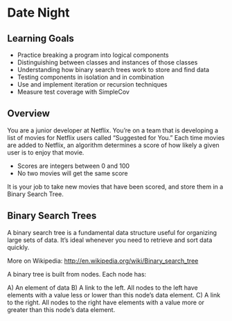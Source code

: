 # Date Night


## Learning Goals
- Practice breaking a program into logical components
- Distinguishing between classes and instances of those classes
- Understanding how binary search trees work to store and find data
- Testing components in isolation and in combination
- Use and implement iteration or recursion techniques
- Measure test coverage with SimpleCov
## Overview
You are a junior developer at Netflix. You’re on a team that is developing a list of movies for Netflix users called “Suggested for You.” Each time movies are added to Netflix, an algorithm determines a score of how likely a given user is to enjoy that movie.

- Scores are integers between 0 and 100
- No two movies will get the same score

It is your job to take new movies that have been scored, and store them in a Binary Search Tree.

## Binary Search Trees
A binary search tree is a fundamental data structure useful for organizing large sets of data. It’s ideal whenever you need to retrieve and sort data quickly.

More on Wikipedia: http://en.wikipedia.org/wiki/Binary_search_tree

A binary tree is built from nodes. Each node has:

A) An element of data
B) A link to the left. All nodes to the left have elements with a value less or lower than this node’s data element.
C) A link to the right. All nodes to the right have elements with a value more or greater than this node’s data element.
